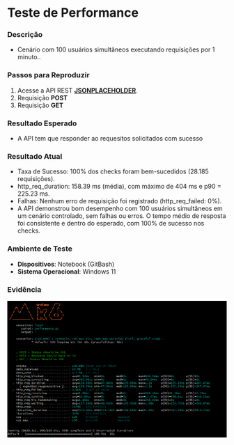 # Teste de Performance 

### Descrição  
- Cenário com 100 usuários simultâneos executando requisições por 1 minuto..  

### Passos para Reproduzir  
1. Acesse a API REST **[JSONPLACEHOLDER](https://jsonplaceholder.typicode.com/users)**.  
2. Requisição **POST**  
2. Requisição **GET**  

### Resultado Esperado  
- A API tem que responder ao requesitos solicitados com sucesso

### Resultado Atual  
- Taxa de Sucesso: 100% dos checks foram bem-sucedidos (28.185 requisições).
- http_req_duration: 158.39 ms (média), com máximo de 404 ms e p90 = 225.23 ms.
- Falhas: Nenhum erro de requisição foi registrado (http_req_failed: 0%).
- A API demonstrou bom desempenho com 100 usuários simultâneos em um cenário controlado, sem falhas ou erros. O tempo médio de resposta foi consistente e dentro do esperado, com 100% de sucesso nos checks.  
### Ambiente de Teste  
- **Dispositivos**: Notebook (GitBash)  
- **Sistema Operacional**: Windows 11

### Evidência  
![image](../assets/performance/teste_performance.png)
